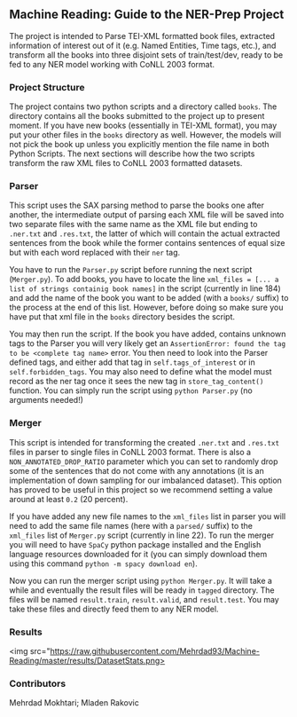 ## Machine Reading: Guide to the NER-Prep Project
The project is intended to Parse TEI-XML formatted book files, extracted information of interest out of it (e.g. Named Entities, Time tags, etc.), and transform all the books into three disjoint sets of train/test/dev, ready to be fed to any NER model working with CoNLL 2003 format.

### Project Structure
The project contains two python scripts and a directory called `books`. The directory contains all the books submitted to the project up to present moment.
If you have new books (essentially in TEI-XML format), you may put your other files in the `books` directory as well. However, the models will not pick the book up unless you explicitly mention the file name in both Python Scripts. The next sections will describe how the two scripts transform the raw XML files to CoNLL 2003 formatted datasets.

### Parser
This script uses the SAX parsing method to parse the books one after another, the intermediate output of parsing each XML file will be saved into two separate files with the same name as the XML file but ending to `.ner.txt` and `.res.txt`, the latter of which will contain the actual extracted sentences from the book while the former contains sentences of  equal size but with each word replaced with their `ner` tag.
 
You have to run the `Parser.py` script before running the next script (`Merger.py`). To add books, you have to locate the line `xml_files = [... a list of strings containig book names]` in the script (currently in line 184) and add the name of the book you want to be added (with a `books/` suffix) to the process 
at the end of this list. However, before doing so make sure you have put that xml file in the `books` directory besides the script.

You may then run the script. If the book you have added, contains unknown tags to the Parser you will very likely get an `AssertionError: found the tag to be <complete tag name>` error. You then need to look into the Parser defined tags,  and either add that tag in `self.tags_of_interest` or in `self.forbidden_tags`. You may also need to define what the model must record as the ner tag once it sees the new tag in `store_tag_content()` function. You can simply run the script using `python Parser.py` (no arguments needed!)

### Merger
This script is intended for transforming the created `.ner.txt` and `.res.txt` files in parser to single files in CoNLL 2003 format. There is also a `NON_ANNOTATED_DROP_RATIO` parameter which you can set to randomly drop some of the sentences that do not come with any annotations (it is an implementation of down sampling for our imbalanced dataset). This option has proved to be useful in this project so we recommend setting a value around at least `0.2` (20 percent). 

If you have added any new file names to the `xml_files` list in parser you will need to add the same file names (here with a `parsed/` suffix) to the `xml_files` list of `Merger.py` script (currently in line 22). To run the merger you will need to have `SpaCy` python package installed and the English language resources downloaded for it (you can simply download them using this command `python -m spacy download en`). 
 
Now you can run the merger script using `python Merger.py`. It will take a while and eventually the result files will be ready in `tagged` directory. The files will be named `result.train`, `result.valid`, and `result.test`. You may take these files and directly feed them to any NER model. 

### Results
<img src="https://raw.githubusercontent.com/Mehrdad93/Machine-Reading/master/results/DatasetStats.png>

### Contributors
Mehrdad Mokhtari; 
Mladen Rakovic

